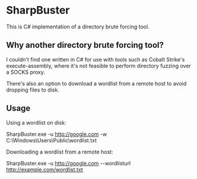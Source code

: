 # SharpBuster
This is C# implementation of a directory brute forcing tool.

## Why another directory brute forcing tool?
I couldn't find one written in C# for use with tools such as Cobalt Strike's execute-assembly, where it's not feasible to perform directory fuzzing over a SOCKS proxy.

There's also an option to download a wordlist from a remote host to avoid dropping files to disk.

## Usage
Using a wordlist on disk:

SharpBuster.exe -u http://google.com -w C:\Windows\Users\Public\wordlist.txt

Downloading a wordlist from a remote host:

SharpBuster.exe -u http://google.com --wordlisturl http://example.com/wordlist.txt
